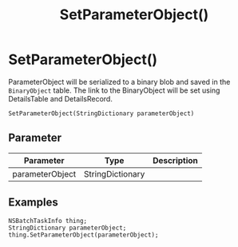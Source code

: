 ﻿---
uid: crmscript_class_nsbatchtaskinfo_setparameterobject
title: SetParameterObject()
description: CRMScript method in the NSBatchTaskInfo class that serializes a StringDictionary to a binary blob and saves it in the BinaryObject table
intellisense: NSBatchTaskInfo.SetParameterObject
keywords: NSBatchTaskInfo, SetParameterObject, SetParameterObject(StringDictionary)
so.topic: reference
---

# SetParameterObject()

ParameterObject will be serialized to a binary blob and saved in the `BinaryObject` table. The link to the BinaryObject will be set using DetailsTable and DetailsRecord.

`SetParameterObject(StringDictionary parameterObject)`

## Parameter

| Parameter | Type | Description |
|---|---|---|
| parameterObject | StringDictionary | |

## Examples

```crmscript
NSBatchTaskInfo thing;
StringDictionary parameterObject;
thing.SetParameterObject(parameterObject);
```
